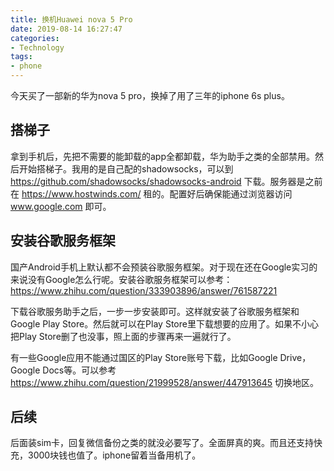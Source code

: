 ```yaml
---
title: 换机Huawei nova 5 Pro
date: 2019-08-14 16:27:47
categories:
- Technology
tags:
- phone
---
```


今天买了一部新的华为nova 5 pro，换掉了用了三年的iphone 6s plus。
## 搭梯子
拿到手机后，先把不需要的能卸载的app全都卸载，华为助手之类的全部禁用。然后开始搭梯子。我用的是自己配的shadowsocks，可以到 https://github.com/shadowsocks/shadowsocks-android 下载。服务器是之前在 https://www.hostwinds.com/ 租的。配置好后确保能通过浏览器访问 www.google.com 即可。
## 安装谷歌服务框架
国产Android手机上默认都不会预装谷歌服务框架。对于现在还在Google实习的来说没有Google怎么行呢。安装谷歌服务框架可以参考：https://www.zhihu.com/question/333903896/answer/761587221

下载谷歌服务助手之后，一步一步安装即可。这样就安装了谷歌服务框架和Google Play Store。然后就可以在Play Store里下载想要的应用了。如果不小心把Play Store删了也没事，照上面的步骤再来一遍就行了。

有一些Google应用不能通过国区的Play Store账号下载，比如Google Drive，Google Docs等。可以参考 https://www.zhihu.com/question/21999528/answer/447913645 切换地区。
## 后续
后面装sim卡，回复微信备份之类的就没必要写了。全面屏真的爽。而且还支持快充，3000块钱也值了。iphone留着当备用机了。